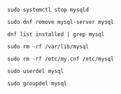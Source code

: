 ###
```
sudo systemctl stop mysqld
```
```
sudo dnf remove mysql-server mysql
```
```
dnf list installed | grep mysql
```
```
sudo rm -rf /var/lib/mysql
```
```
sudo rm -rf /etc/my.cnf /etc/mysql
```
```
sudo userdel mysql
```
```
sudo groupdel mysql
```
